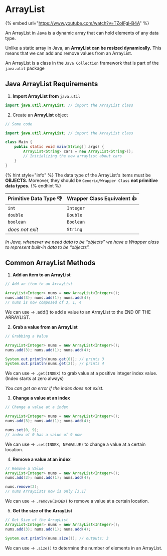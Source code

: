# ArrayList

{% embed url="https://www.youtube.com/watch?v=TZoIFgl-B4A" %}

An ArrayList in Java is a dynamic array that can hold elements of any data type.

Unlike a static array in Java, an **ArrayList can be resized dynamically.** This means that we can add and remove values from an ArrayList.

An ArrayList is a class in the `Java Collection` framework that is part of the `java.util` package

## Java ArrayList Requirements

1. **Import ArrayList from** `java.util`

```java
import java.util.ArrayList; // import the ArrayList class
```

2. Create an **ArrayList** object

```java
// Some code

import java.util.ArrayList; // import the ArrayList class

class Main {
    public static void main(String[] args) {
        ArrayList<String> cars = new ArrayList<String>();
        // Initializing the new arraylist about cars
    }
}
```

{% hint style="info" %}
The data type of the ArrayList's items must be **OBJECTS.** Moreover, they should be `Generic/Wrapper Class` **not primitive data types.**
{% endhint %}

| Primitive Data Type 👎 | Wrapper Class Equivalent 👍 |
| ---------------------- | --------------------------- |
| `int`                  | `Integer`                   |
| `double`               | `Double`                    |
| `boolean`              | `Boolean`                   |
| _does not exit_        | `String`                    |

_In Java, whenever we need data to be “objects” we have a Wrapper class to represent built-in data to be “objects”._

## Common ArrayList Methods

1. **Add an item to an ArrayList**

```java
// Add an item to an ArrayList

ArrayList<Integer> nums = new ArrayList<Integer>();
nums.add(3); nums.add(1); nums.add(4);
// nums is now composed of 3, 1, 4
```

We can use → .add() to add a value to an ArrayList to the END OF THE ARRAYLIST.

2. **Grab a value from an ArrayList**

```java
// Grabbing a Value

ArrayList<Integer> nums = new ArrayList<Integer>();
nums.add(3); nums.add(1); nums.add(4);

System.out.println(nums.get(0)); // prints 3
System.out.println(nums.get(2)); // prints 4
```

We can use → `.get(INDEX)` to grab value at a positive integer index value. (Index starts at zero always)&#x20;

_You can get an error if the index does not exist._

3. **Change a value at an index**

```java
// Change a value at a index

ArrayList<Integer> nums = new ArrayList<Integer>();
nums.add(3); nums.add(1); nums.add(4);

nums.set(0, 9);
// index of 0 has a value of 9 now
```

We can use → `.set(INDEX, NEWVALUE)` to change a value at a certain location.

4. **Remove a value at an index**

```java
// Remove a Value
ArrayList<Integer> nums = new ArrayList<Integer>();
nums.add(3); nums.add(1); nums.add(4);

nums.remove(2);
// nums ArrayLists now is only [3,1]
```

We can use → `.remove(INDEX)` to remove a value at a certain location.

5. **Get the size of the ArrayList**

```java
// Get Size of the ArrayList
ArrayList<Integer> nums = new ArrayList<Integer>();
nums.add(3); nums.add(1); nums.add(4);

System.out.println(nums.size()); // outputs: 3
```

We can use → `.size()` to determine the number of elements in an ArrayList.
